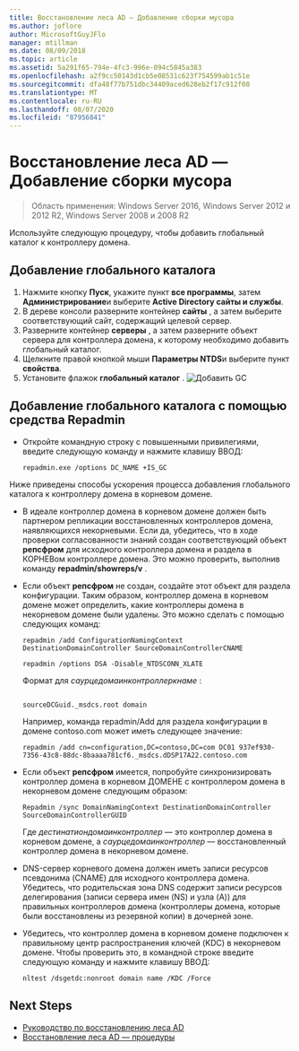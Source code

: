 ```yaml
---
title: Восстановление леса AD — Добавление сборки мусора
ms.author: joflore
author: MicrosoftGuyJFlo
manager: mtillman
ms.date: 08/09/2018
ms.topic: article
ms.assetid: 5a291f65-794e-4fc3-996e-094c5845a383
ms.openlocfilehash: a2f9cc50143d1cb5e08531c623f754599ab1c51e
ms.sourcegitcommit: dfa48f77b751dbc34409aced628eb2f17c912f08
ms.translationtype: MT
ms.contentlocale: ru-RU
ms.lasthandoff: 08/07/2020
ms.locfileid: "87956841"
---
```

# <a name="ad-forest-recovery---adding-the-gc"></a>Восстановление леса AD — Добавление сборки мусора

>Область применения: Windows Server 2016, Windows Server 2012 и 2012 R2, Windows Server 2008 и 2008 R2

Используйте следующую процедуру, чтобы добавить глобальный каталог к контроллеру домена.

## <a name="to-add-the-global-catalog"></a>Добавление глобального каталога

1. Нажмите кнопку **Пуск**, укажите пункт **все программы**, затем **Администрирование**и выберите **Active Directory сайты и службы**.
2. В дереве консоли разверните контейнер **сайты** , а затем выберите соответствующий сайт, содержащий целевой сервер.
3. Разверните контейнер **серверы** , а затем разверните объект сервера для контроллера домена, к которому необходимо добавить глобальный каталог.
4. Щелкните правой кнопкой мыши **Параметры NTDS**и выберите пункт **свойства**.
5. Установите флажок **глобальный каталог** .
![Добавить GC](media/AD-Forest-Recovery-Add-GC/addgc1.png)

## <a name="to-add-the-global-catalog-using-repadmin"></a>Добавление глобального каталога с помощью средства Repadmin

- Откройте командную строку с повышенными привилегиями, введите следующую команду и нажмите клавишу ВВОД:

   ```
   repadmin.exe /options DC_NAME +IS_GC
   ```

Ниже приведены способы ускорения процесса добавления глобального каталога к контроллеру домена в корневом домене.

- В идеале контроллер домена в корневом домене должен быть партнером репликации восстановленных контроллеров домена, наявляющихся некорневыми. Если да, убедитесь, что в ходе проверки согласованности знаний создан соответствующий объект **репсфром** для исходного контроллера домена и раздела в КОРНЕВом контроллере домена. Это можно проверить, выполнив команду **repadmin/showreps/v** .

- Если объект **репсфром** не создан, создайте этот объект для раздела конфигурации. Таким образом, контроллер домена в корневом домене может определить, какие контроллеры домена в некорневом домене были удалены. Это можно сделать с помощью следующих команд:

   ```
   repadmin /add ConfigurationNamingContext DestinationDomainController SourceDomainControllerCNAME
   ```

   ```
   repadmin /options DSA -Disable_NTDSCONN_XLATE
   ```

   Формат для *саурцедомаинконтроллеркнаме* :

   ```

   sourceDCGuid._msdcs.root domain
   ```

   Например, команда repadmin/Add для раздела конфигурации в домене contoso.com может иметь следующее значение:

   ```
   repadmin /add cn=configuration,DC=contoso,DC=com DC01 937ef930-7356-43c8-88dc-8baaaa781cf6._msdcs.dDSP17A22.contoso.com
   ```

- Если объект **репсфром** имеется, попробуйте синхронизировать контроллер домена в корневом ДОМЕНЕ с контроллером домена в некорневом домене следующим образом:

   ```
   Repadmin /sync DomainNamingContext DestinationDomainController SourceDomainControllerGUID
   ```

   Где *дестинатиондомаинконтроллер* — это контроллер домена в корневом домене, а *саурцедомаинконтроллер* — восстановленный контроллер домена в некорневом домене.

- DNS-сервер корневого домена должен иметь записи ресурсов псевдонима (CNAME) для исходного контроллера домена. Убедитесь, что родительская зона DNS содержит записи ресурсов делегирования (записи сервера имен (NS) и узла (A)) для правильных контроллеров домена (контроллеры домена, которые были восстановлены из резервной копии) в дочерней зоне.
- Убедитесь, что контроллер домена в корневом домене подключен к правильному центр распространения ключей (KDC) в некорневом домене. Чтобы проверить это, в командной строке введите следующую команду и нажмите клавишу ВВОД:

   ```
   nltest /dsgetdc:nonroot domain name /KDC /Force
   ```

## <a name="next-steps"></a>Next Steps

- [Руководство по восстановлению леса AD](AD-Forest-Recovery-Guide.md)
- [Восстановление леса AD — процедуры](AD-Forest-Recovery-Procedures.md)
